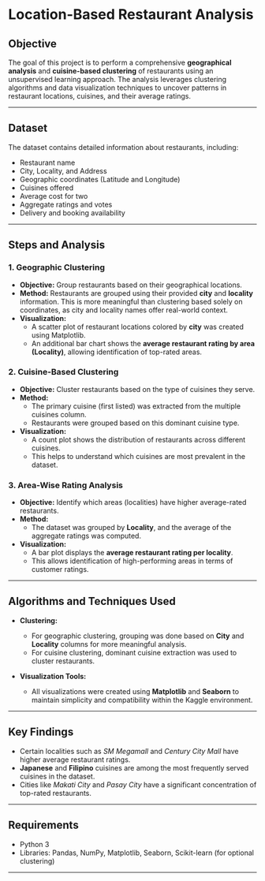 # Location-Based Restaurant Analysis

## Objective
The goal of this project is to perform a comprehensive **geographical analysis** and **cuisine-based clustering** of restaurants using an unsupervised learning approach. The analysis leverages clustering algorithms and data visualization techniques to uncover patterns in restaurant locations, cuisines, and their average ratings.

---

## Dataset
The dataset contains detailed information about restaurants, including:
- Restaurant name
- City, Locality, and Address
- Geographic coordinates (Latitude and Longitude)
- Cuisines offered
- Average cost for two
- Aggregate ratings and votes
- Delivery and booking availability

---

## Steps and Analysis

### 1. Geographic Clustering
- **Objective:** Group restaurants based on their geographical locations.
- **Method:** Restaurants are grouped using their provided **city** and **locality** information. This is more meaningful than clustering based solely on coordinates, as city and locality names offer real-world context.
- **Visualization:** 
  - A scatter plot of restaurant locations colored by **city** was created using Matplotlib.
  - An additional bar chart shows the **average restaurant rating by area (Locality)**, allowing identification of top-rated areas.

### 2. Cuisine-Based Clustering
- **Objective:** Cluster restaurants based on the type of cuisines they serve.
- **Method:** 
  - The primary cuisine (first listed) was extracted from the multiple cuisines column.
  - Restaurants were grouped based on this dominant cuisine type.
- **Visualization:**
  - A count plot shows the distribution of restaurants across different cuisines.
  - This helps to understand which cuisines are most prevalent in the dataset.

### 3. Area-Wise Rating Analysis
- **Objective:** Identify which areas (localities) have higher average-rated restaurants.
- **Method:**
  - The dataset was grouped by **Locality**, and the average of the aggregate ratings was computed.
- **Visualization:**
  - A bar plot displays the **average restaurant rating per locality**.
  - This allows identification of high-performing areas in terms of customer ratings.

---

## Algorithms and Techniques Used
- **Clustering:**
  - For geographic clustering, grouping was done based on **City** and **Locality** columns for more meaningful analysis.
  - For cuisine clustering, dominant cuisine extraction was used to cluster restaurants.
  
- **Visualization Tools:**
  - All visualizations were created using **Matplotlib** and **Seaborn** to maintain simplicity and compatibility within the Kaggle environment.

---

## Key Findings
- Certain localities such as *SM Megamall* and *Century City Mall* have higher average restaurant ratings.
- **Japanese** and **Filipino** cuisines are among the most frequently served cuisines in the dataset.
- Cities like *Makati City* and *Pasay City* have a significant concentration of top-rated restaurants.

---

## Requirements
- Python 3
- Libraries: Pandas, NumPy, Matplotlib, Seaborn, Scikit-learn (for optional clustering)

---


